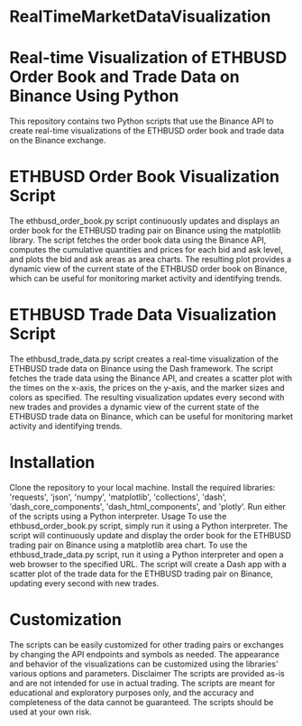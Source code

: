 # RealTimeMarketDataVisualization

# Real-time Visualization of ETHBUSD Order Book and Trade Data on Binance Using Python

This repository contains two Python scripts that use the Binance API to create real-time visualizations of the ETHBUSD order book and trade data on the Binance exchange.

# ETHBUSD Order Book Visualization Script
The ethbusd_order_book.py script continuously updates and displays an order book for the ETHBUSD trading pair on Binance using the matplotlib library. The script fetches the order book data using the Binance API, computes the cumulative quantities and prices for each bid and ask level, and plots the bid and ask areas as area charts. The resulting plot provides a dynamic view of the current state of the ETHBUSD order book on Binance, which can be useful for monitoring market activity and identifying trends.

# ETHBUSD Trade Data Visualization Script
The ethbusd_trade_data.py script creates a real-time visualization of the ETHBUSD trade data on Binance using the Dash framework. The script fetches the trade data using the Binance API, and creates a scatter plot with the times on the x-axis, the prices on the y-axis, and the marker sizes and colors as specified. The resulting visualization updates every second with new trades and provides a dynamic view of the current state of the ETHBUSD trade data on Binance, which can be useful for monitoring market activity and identifying trends.

# Installation
Clone the repository to your local machine.
Install the required libraries: 'requests', 'json', 'numpy', 'matplotlib', 'collections', 'dash', 'dash_core_components', 'dash_html_components', and 'plotly'.
Run either of the scripts using a Python interpreter.
Usage
To use the ethbusd_order_book.py script, simply run it using a Python interpreter. The script will continuously update and display the order book for the ETHBUSD trading pair on Binance using a matplotlib area chart.
To use the ethbusd_trade_data.py script, run it using a Python interpreter and open a web browser to the specified URL. The script will create a Dash app with a scatter plot of the trade data for the ETHBUSD trading pair on Binance, updating every second with new trades.

# Customization
The scripts can be easily customized for other trading pairs or exchanges by changing the API endpoints and symbols as needed.
The appearance and behavior of the visualizations can be customized using the libraries' various options and parameters.
Disclaimer
The scripts are provided as-is and are not intended for use in actual trading. The scripts are meant for educational and exploratory purposes only, and the accuracy and completeness of the data cannot be guaranteed. The scripts should be used at your own risk.
